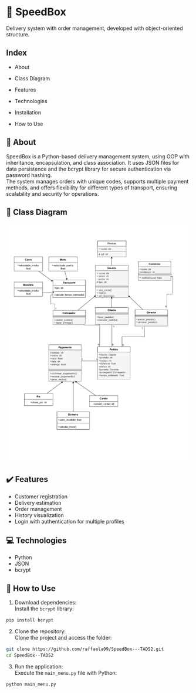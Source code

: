 # 🚀 SpeedBox

Delivery system with order management, developed with object-oriented structure.

## Index

- About

- Class Diagram

- Features

- Technologies

- Installation

- How to Use

## 📑 About

SpeedBox is a Python-based delivery management system, using OOP with inheritance, encapsulation, and class association. It uses JSON files for data persistence and the bcrypt library for secure authentication via password hashing.  
The system manages orders with unique codes, supports multiple payment methods, and offers flexibility for different types of transport, ensuring scalability and security for operations.

## 📌 Class Diagram

![Class Diagram](image/diagrama.jpg)

## ✔️ Features

- Customer registration  
- Delivery estimation  
- Order management  
- History visualization  
- Login with authentication for multiple profiles  

## 💻 Technologies

- Python  
- JSON  
- bcrypt  

## 🧪 How to Use

1. Download dependencies:  
Install the `bcrypt` library:
```bash
pip install bcrypt
```

2. Clone the repository:  
Clone the project and access the folder:
```bash
git clone https://github.com/raffaela09/SpeedBox---TADS2.git
cd SpeedBox--TADS2
```

3. Run the application:  
Execute the `main_menu.py` file with Python:
```bash
python main_menu.py
```